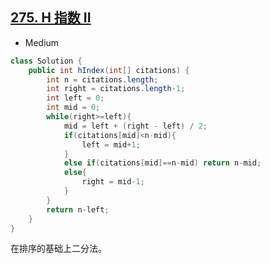 ## [275. H 指数 II](https://leetcode-cn.com/problems/h-index-ii/)


* Medium

```java
class Solution {
    public int hIndex(int[] citations) {
        int n = citations.length;
        int right = citations.length-1;
        int left = 0;
        int mid = 0;
        while(right>=left){
            mid = left + (right - left) / 2;
            if(citations[mid]<n-mid){
                left = mid+1;
            }
            else if(citations[mid]==n-mid) return n-mid;
            else{
                right = mid-1;
            }
        }
        return n-left;
    }
}
```
在排序的基础上二分法。